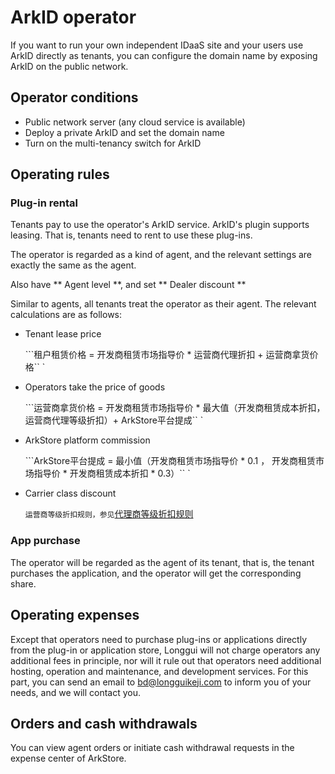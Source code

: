 # ArkID operator

If you want to run your own independent IDaaS site and your users use ArkID directly as tenants, you can configure the domain name by exposing ArkID on the public network.

## Operator conditions

* Public network server (any cloud service is available)
* Deploy a private ArkID and set the domain name
* Turn on the multi-tenancy switch for ArkID

## Operating rules

### Plug-in rental

Tenants pay to use the operator's ArkID service. ArkID's plugin supports leasing. That is, tenants need to rent to use these plug-ins.

The operator is regarded as a kind of agent, and the relevant settings are exactly the same as the agent.

Also have ** Agent level **, and set ** Dealer discount **

Similar to agents, all tenants treat the operator as their agent. The relevant calculations are as follows:

* Tenant lease price
  
    ```租户租赁价格 = 开发商租赁市场指导价 * 运营商代理折扣 + 运营商拿货价格`` `

* Operators take the price of goods

    ```运营商拿货价格 = 开发商租赁市场指导价 * 最大值（开发商租赁成本折扣，运营商代理等级折扣）+ ArkStore平台提成`` `

* ArkStore platform commission
    
    ```ArkStore平台提成 = 最小值（开发商租赁市场指导价 * 0.1 ， 开发商租赁市场指导价 * 开发商租赁成本折扣 * 0.3）`` `

* Carrier class discount
    
    ```运营商等级折扣规则，参见```[代理商等级折扣规则](../%20代理商/#_4)

### App purchase

The operator will be regarded as the agent of its tenant, that is, the tenant purchases the application, and the operator will get the corresponding share.

## Operating expenses

Except that operators need to purchase plug-ins or applications directly from the plug-in or application store, Longgui will not charge operators any additional fees in principle, nor will it rule out that operators need additional hosting, operation and maintenance, and development services. For this part, you can send an email to [bd@longguikeji.com](mailto:bd@longguikeji.com) to inform you of your needs, and we will contact you.

## Orders and cash withdrawals

You can view agent orders or initiate cash withdrawal requests in the expense center of ArkStore.